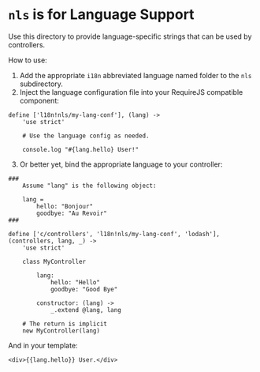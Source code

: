 # `nls` is for Language Support

Use this directory to provide language-specific strings that can be used by controllers.

How to use:

1. Add the appropriate `i18n` abbreviated language named folder to the `nls` subdirectory.
2. Inject the language configuration file into your RequireJS compatible component:

```
define ['l18n!nls/my-lang-conf'], (lang) ->
	'use strict'
	
	# Use the language config as needed.
	
	console.log "#{lang.hello} User!"
```

3.  Or better yet, bind the appropriate language to your controller:

```
###
	Assume "lang" is the following object:

	lang =
		hello: "Bonjour"
		goodbye: "Au Revoir"
###

define ['c/controllers', 'l18n!nls/my-lang-conf', 'lodash'], (controllers, lang, _) ->
	'use strict'
	
	class MyController
		
		lang: 
			hello: "Hello"
			goodbye: "Good Bye"
		
		constructor: (lang) ->
			_.extend @lang, lang
	
	# The return is implicit
	new MyController(lang)
```

And in your template:

```
<div>{{lang.hello}} User.</div>
```